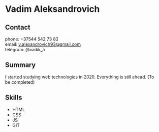 # Vadim Aleksandrovich

## Contact 

phone: +37544 542 73 83   
email: <v.alexandrovich93@gmail.com>  
telegram: @vadik_a  

## Summary

I started studying web technologies in 2020. Everything is still ahead. (To be completed)

## Skills

* HTML
* CSS 
* JS
* GIT

